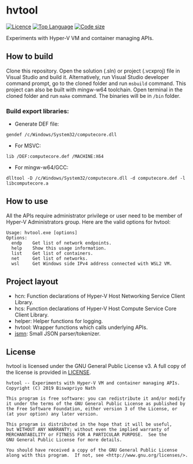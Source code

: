 # hvtool

[![Licence](https://img.shields.io/github/license/Biswa96/hvtool.svg)](https://www.gnu.org/licenses/gpl-3.0.en.html)
[![Top Language](https://img.shields.io/github/languages/top/Biswa96/hvtool.svg)](https://github.com/Biswa96/hvtool.git)
[![Code size](https://img.shields.io/github/languages/code-size/Biswa96/hvtool.svg)]()

Experiments with Hyper-V VM and container managing APIs.


## How to build

Clone this repository. Open the solution (.sln) or project (.vcxproj) file
in Visual Studio and build it. Alternatively, run Visual Studio developer
command prompt, go to the cloned folder and run `msbuild` command.
This project can also be built with mingw-w64 toolchain. Open terminal in the
cloned folder and run `make` command. The binaries will be in `/bin` folder. 

### Build export libraries:

* Generate DEF file:

<!-- -->
    
    gendef /c/Windows/System32/computecore.dll

* For MSVC:

<!-- -->
    
    lib /DEF:computecore.def /MACHINE:X64

* For mingw-w64/GCC:

<!-- -->
    
    dlltool -D /c/Windows/System32/computecore.dll -d computecore.def -l libcomputecore.a


## How to use

All the APIs require administrator privilege or user need to be member of
Hyper-V Administrators group. Here are the valid options for hvtool:

```
Usage: hvtool.exe [options]
Options:
  endp    Get list of network endpoints.
  help    Show this usage information.
  list    Get list of containers.
  net     Get list of networks.
  wsl     Get Windows side IPv4 address connected with WSL2 VM.
```


## Project layout

* hcn: Function declarations of Hyper-V Host Networking Service Client Library.
* hcs: Function declarations of Hyper-V Host Compute Service Core Client Library.
* helper: Helper functions for logging.
* hvtool: Wrapper functions which calls underlying APIs.
* [jsmn]: Small JSON parser/tokenizer.

[jsmn]: https://github.com/zserge/jsmn.git

## License

hvtool is licensed under the GNU General Public License v3.
A full copy of the license is provided in [LICENSE](LICENSE).

    hvtool -- Experiments with Hyper-V VM and container managing APIs.
    Copyright (C) 2019 Biswapriyo Nath
    
    This program is free software: you can redistribute it and/or modify
    it under the terms of the GNU General Public License as published by
    the Free Software Foundation, either version 3 of the License, or
    (at your option) any later version.
    
    This program is distributed in the hope that it will be useful,
    but WITHOUT ANY WARRANTY; without even the implied warranty of
    MERCHANTABILITY or FITNESS FOR A PARTICULAR PURPOSE.  See the
    GNU General Public License for more details.
    
    You should have received a copy of the GNU General Public License
    along with this program.  If not, see <http://www.gnu.org/licenses/>.
